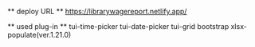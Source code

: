 

** deploy URL **
https://librarywagereport.netlify.app/

** used plug-in **
tui-time-picker
tui-date-picker
tui-grid
bootstrap
xlsx-populate(ver.1.21.0)